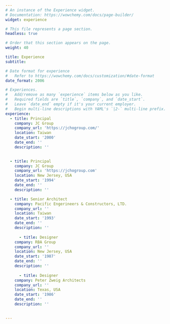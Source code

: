 ```yaml
---
# An instance of the Experience widget.
# Documentation: https://wowchemy.com/docs/page-builder/
widget: experience

# This file represents a page section.
headless: true

# Order that this section appears on the page.
weight: 40

title: Experience
subtitle:

# Date format for experience
#   Refer to https://wowchemy.com/docs/customization/#date-format
date_format: 2006

# Experiences.
#   Add/remove as many `experience` items below as you like.
#   Required fields are `title`, `company`, and `date_start`.
#   Leave `date_end` empty if it's your current employer.
#   Begin multi-line descriptions with YAML's `|2-` multi-line prefix.
experience:
  - title: Principal
    company: JC Group
    company_url: 'https://jchogroup.com/'
    location: Taiwan
    date_start: '2000'
    date_end: ''
    description: ''

        
  - title: Principal
    company: JC Group
    company_url: 'https://jchogroup.com'
    location: New Jersey, USA
    date_start: '1994'
    date_end: ''
    description: ''

  - title: Senior Architect
    company: Pacific Engerineers & Constructors, LTD.
    company_url: ''
    location: Taiwan
    date_start: '1993'
    date_end: ''
    description: ''
    
      - title: Designer
    company: RBA Group
    company_url: ''
    location: New Jersey, USA
    date_start: '1987'
    date_end: ''
    description: ''
    
      - title: Designer
    company: Peter Zweig Architects
    company_url: ''
    location: Texas, USA
    date_start: '1986'
    date_end: ''
    description: ''
    

---
```

